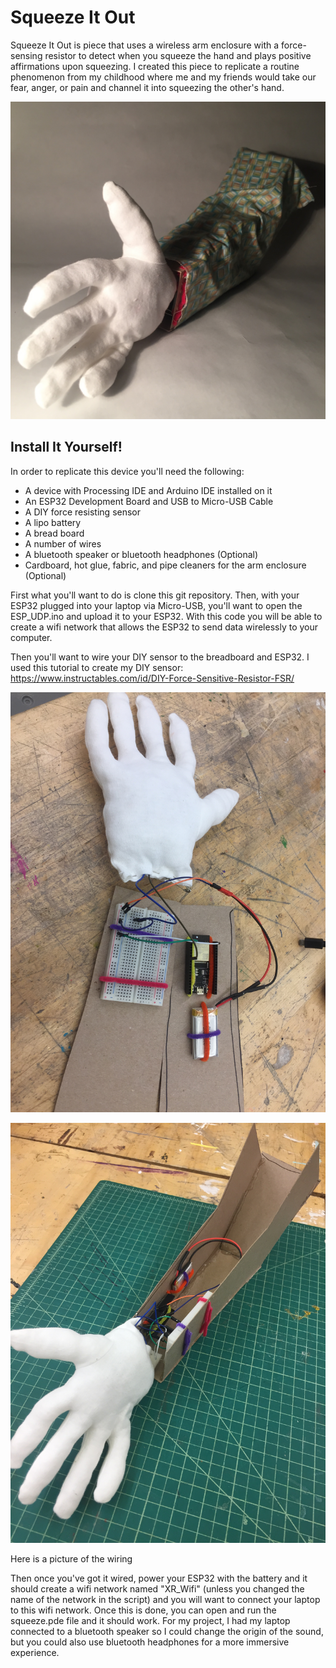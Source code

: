# Squeeze It Out

Squeeze It Out is piece that uses a wireless arm enclosure with a force-sensing resistor to detect when you squeeze the hand and plays positive affirmations upon squeezing. I created this piece to replicate a routine phenomenon from my childhood where me and my friends would take our fear, anger, or pain and channel it into squeezing the other's hand.

![Squeeze It Out Enclosure](https://github.com/XRuiz9/cpsc334-module-3/blob/master/closeup.JPG)

## Install It Yourself!

In order to replicate this device you'll need the following:

- A device with Processing IDE and Arduino IDE installed on it
- An ESP32 Development Board and USB to Micro-USB Cable
- A DIY force resisting sensor
- A lipo battery
- A bread board
- A number of wires
- A bluetooth speaker or bluetooth headphones (Optional)
- Cardboard, hot glue, fabric, and pipe cleaners for the arm enclosure (Optional)

First what you'll want to do is clone this git repository. Then, with your ESP32 plugged into your laptop via Micro-USB, you'll want to open the ESP_UDP.ino and upload it to your ESP32. With this code you will be able to create a wifi network that allows the ESP32 to send data wirelessly to your computer.

Then you'll want to wire your DIY sensor to the breadboard and ESP32. I used this tutorial to create my DIY sensor: https://www.instructables.com/id/DIY-Force-Sensitive-Resistor-FSR/

![Wiring](https://github.com/XRuiz9/cpsc334-module-3/blob/master/wiring.JPG)

![Enclosure Stripped](https://github.com/XRuiz9/cpsc334-module-3/blob/master/stripped.JPG)

Here is a picture of the wiring

Then once you've got it wired, power your ESP32 with the battery and it should create a wifi network named "XR_Wifi" (unless you changed the name of the network in the script) and you will want to connect your laptop to this wifi network. Once this is done, you can open and run the squeeze.pde file and it should work. For my project, I had my laptop connected to a bluetooth speaker so I could change the origin of the sound, but you could also use bluetooth headphones for a more immersive experience.

